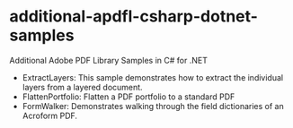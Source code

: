 # additional-apdfl-csharp-dotnet-samples
Additional Adobe PDF Library Samples in C# for .NET

- ExtractLayers: This sample demonstrates how to extract the individual layers from a layered document.
- FlattenPortfolio: Flatten a PDF portfolio to a standard PDF
- FormWalker: Demonstrates walking through the field dictionaries of an Acroform PDF.

